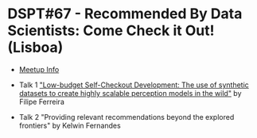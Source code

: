 # DSPT#67 - Recommended By Data Scientists: Come Check it Out! (Lisboa)

* [Meetup Info](https://www.meetup.com/datascienceportugal/events/266386342/)

* Talk 1
["Low-budget Self-Checkout Development: The use of synthetic datasets to create highly scalable perception models in the wild"](https://docs.google.com/presentation/d/e/2PACX-1vSkSlzSSD3k-aAahvKvGiF0iwi-eJhvOyDbwULcjv0xganfSJeM-Je3QJihtun5rwu18zIlL0duZeXq/pub?start=true&loop=true&delayms=30000) by Filipe Ferreira

* Talk 2
"Providing relevant recommendations beyond the explored frontiers" by Kelwin Fernandes
